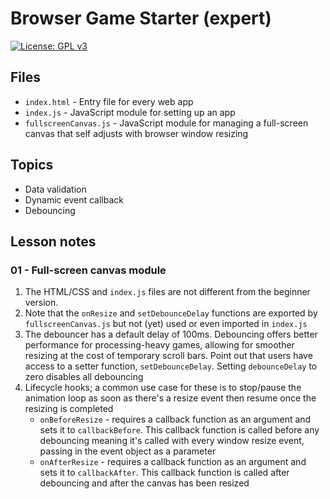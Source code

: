 # Browser Game Starter (expert)

[![License: GPL v3](https://img.shields.io/badge/License-GPLv3-blue.svg)](https://www.gnu.org/licenses/gpl-3.0)

## Files

* <code>index.html</code> - Entry file for every web app
* <code>index.js</code> - JavaScript module for setting up an app
* <code>fullscreenCanvas.js</code> - JavaScript module for managing a full-screen canvas that self adjusts with browser window resizing

## Topics

* Data validation
* Dynamic event callback
* Debouncing

## Lesson notes

### 01 - Full-screen canvas module

1. The HTML/CSS and <code>index.js</code> files are not different from the beginner version.
2. Note that the <code>onResize</code> and <code>setDebounceDelay</code> functions are exported by <code>fullscreenCanvas.js</code> but not (yet) used or even imported in <code>index.js</code>
3. The debouncer has a default delay of 100ms. Debouncing offers better performance for processing-heavy games, allowing for smoother resizing at the cost of temporary scroll bars. Point out that users have access to a setter function, <code>setDebounceDelay</code>. Setting <code>debounceDelay</code> to zero disables all debouncing
4. Lifecycle hooks; a common use case for these is to stop/pause the animation loop as soon as there's a resize event then resume once the resizing is completed
    * <code>onBeforeResize</code> - requires a callback function as an argument and sets it to <code>callbackBefore</code>. This callback function is called before any debouncing meaning it's called with every window resize event, passing in the event object as a parameter
    * <code>onAfterResize</code> - requires a callback function as an argument and sets it to <code>callbackAfter</code>. This callback function is called after debouncing and after the canvas has been resized